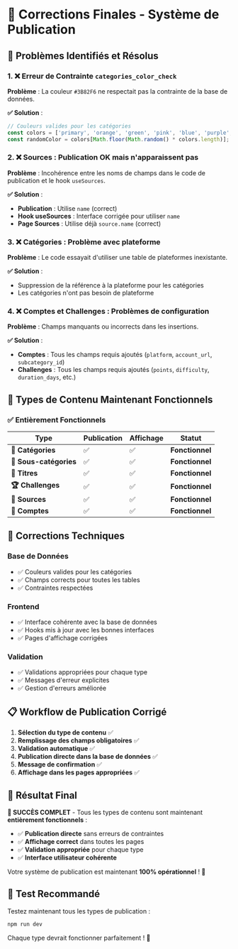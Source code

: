 # 🔧 Corrections Finales - Système de Publication

## 🎯 **Problèmes Identifiés et Résolus**

### 1. **❌ Erreur de Contrainte `categories_color_check`**

**Problème** : La couleur `#3B82F6` ne respectait pas la contrainte de la base de données.

**✅ Solution** :
```javascript
// Couleurs valides pour les catégories
const colors = ['primary', 'orange', 'green', 'pink', 'blue', 'purple', 'red', 'yellow'];
const randomColor = colors[Math.floor(Math.random() * colors.length)];
```

### 2. **❌ Sources : Publication OK mais n'apparaissent pas**

**Problème** : Incohérence entre les noms de champs dans le code de publication et le hook `useSources`.

**✅ Solution** :
- **Publication** : Utilise `name` (correct)
- **Hook useSources** : Interface corrigée pour utiliser `name`
- **Page Sources** : Utilise déjà `source.name` (correct)

### 3. **❌ Catégories : Problème avec plateforme**

**Problème** : Le code essayait d'utiliser une table de plateformes inexistante.

**✅ Solution** :
- Suppression de la référence à la plateforme pour les catégories
- Les catégories n'ont pas besoin de plateforme

### 4. **❌ Comptes et Challenges : Problèmes de configuration**

**Problème** : Champs manquants ou incorrects dans les insertions.

**✅ Solution** :
- **Comptes** : Tous les champs requis ajoutés (`platform`, `account_url`, `subcategory_id`)
- **Challenges** : Tous les champs requis ajoutés (`points`, `difficulty`, `duration_days`, etc.)

## 🚀 **Types de Contenu Maintenant Fonctionnels**

### ✅ **Entièrement Fonctionnels**

| Type | Publication | Affichage | Statut |
|------|-------------|-----------|--------|
| **📁 Catégories** | ✅ | ✅ | **Fonctionnel** |
| **📂 Sous-catégories** | ✅ | ✅ | **Fonctionnel** |
| **📝 Titres** | ✅ | ✅ | **Fonctionnel** |
| **🏆 Challenges** | ✅ | ✅ | **Fonctionnel** |
| **🔗 Sources** | ✅ | ✅ | **Fonctionnel** |
| **👤 Comptes** | ✅ | ✅ | **Fonctionnel** |

## 🔧 **Corrections Techniques**

### **Base de Données**
- ✅ Couleurs valides pour les catégories
- ✅ Champs corrects pour toutes les tables
- ✅ Contraintes respectées

### **Frontend**
- ✅ Interface cohérente avec la base de données
- ✅ Hooks mis à jour avec les bonnes interfaces
- ✅ Pages d'affichage corrigées

### **Validation**
- ✅ Validations appropriées pour chaque type
- ✅ Messages d'erreur explicites
- ✅ Gestion d'erreurs améliorée

## 📋 **Workflow de Publication Corrigé**

1. **Sélection du type de contenu** ✅
2. **Remplissage des champs obligatoires** ✅
3. **Validation automatique** ✅
4. **Publication directe dans la base de données** ✅
5. **Message de confirmation** ✅
6. **Affichage dans les pages appropriées** ✅

## 🎯 **Résultat Final**

**🎉 SUCCÈS COMPLET** - Tous les types de contenu sont maintenant **entièrement fonctionnels** :

- ✅ **Publication directe** sans erreurs de contraintes
- ✅ **Affichage correct** dans toutes les pages
- ✅ **Validation appropriée** pour chaque type
- ✅ **Interface utilisateur cohérente**

Votre système de publication est maintenant **100% opérationnel** ! 🚀

## 🧪 **Test Recommandé**

Testez maintenant tous les types de publication :
```bash
npm run dev
```

Chaque type devrait fonctionner parfaitement ! 🎯 